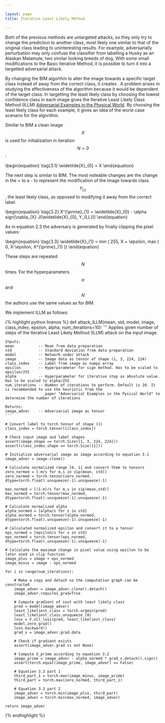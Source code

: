 ```yaml
---

layout: page
title: Iterative Least Likely Method

---
```


Both of the previous methods are untargeted attacks, so they only try to change the prediction to another class, most likely one similar to that of the original class leading to uninteresting results. For example, adversarially perturbation may only confuse the classifier from labelling a Husky as an Alaskan Malamute, two similar looking breeds of dog. With some small modifications to the Basic Iterative Method, it is possible to turn it into a targetted adversarial attack. 

By changing the BIM algorthm to alter the image towards a specific target class instead of away from the correct class, it creates . A problem arises in studying the effectiveness of the algorithm because it would be dependent of the target class. In targetting the least likely class by choosing the lowest confidence class in each image gives the Iterative Least Likely Class Method (ILLM) [Adversarial Examples in the Physical World]((http://arxiv.org/abs/1607.02533)). By choosing the least likely class for each example, it gives an idea of the worst case scenario for the algorithm.

Similar to BIM a clean image $$X$$ is used for initialization in iteration $$N=0$$:

\begin{equation}
\tag{3.1}
\widetilde{X}_{0} = X 
\end{equation}

The next step is similar to BIM. The most noteable changes are the change in the + to a - to represent the modification of the image towards class $$Y_{LL}$$, the least likely class, as opposed to modifying it away from the correct label.

\begin{equation}
\tag{3.2}
X^{\prime}\_{1} = \widetilde{X}\_{0} - \alpha sign(\nabla\_{X} J(\widetilde{X}\_{0}, Y\_{LL}))
\end{equation}

As in equation 2.3 the adversary is generated by finally clipping the pixel values:

\begin{equation}
\tag{3.3}
\widetilde{X}\_{1} = min \( 255, X + \epsilon, max \( 0, X-\epsilon, X^{\prime}\_{1} \)\)
\end{equation}

These steps are repeated $$N$$ times. For the hyperparameters $$\alpha$$ and $$N$$ the authors use the same values as for BIM.

We implement ILLM as follows:

{% highlight python linenos %}
def attack_ILLM(mean, std, model, image, class_index, epsilon, alpha, num_iterations=10):
    '''
    Applies given number of steps of the Iterative Least Likely Method (ILLM) attack on the input image.
    
    Inputs:
    mean           -- Mean from data preparation
    std            -- Standard deviation from data preparation
    model          -- Network under attack
    image          -- Image data as tensor of shape (1, 3, 224, 224)
    class_index    -- Label from image as numpy array   
    epsilon        -- Hyperparameter for sign method. Has to be scaled to epsilon/255
    alpha          -- Hyperparameter for iterative step as absolute value. Has to be scaled to alpha/255
    num_iterations -- Number of iterations to perform. Default is 10. It is recommended to use the heuristic from the
                      paper "Adversarial Examples in the Pysical World" to determine the number of iterations
    
    Returns:
    image_adver    -- Adversarial image as tensor
    '''

    # Convert label to torch tensor of shape (1)
    class_index = torch.tensor([class_index])

    # Check input image and label shapes
    assert(image.shape == torch.Size([1, 3, 224, 224]))
    assert(class_index.shape == torch.Size([1]))
    
    # Initialize adversarial image as image according to equation 3.1
    image_adver = image.clone()   
    
    # Calculate normalized range [0, 1] and convert them to tensors
    zero_normed = [-m/s for m,s in zip(mean, std)]
    zero_normed = torch.tensor(zero_normed, dtype=torch.float).unsqueeze(-1).unsqueeze(-1)
    
    max_normed = [(1-m)/s for m,s in zip(mean,std)]
    max_normed = torch.tensor(max_normed, dtype=torch.float).unsqueeze(-1).unsqueeze(-1)
    
    # Calculate normalized alpha
    alpha_normed = [alpha/s for s in std]
    alpha_normed = torch.tensor(alpha_normed, dtype=torch.float).unsqueeze(-1).unsqueeze(-1)

    # Calculated normalized epsilon and convert it to a tensor
    eps_normed = [epsilon/s for s in std]
    eps_normed = torch.tensor(eps_normed, dtype=torch.float).unsqueeze(-1).unsqueeze(-1)
    
    # Calculate the maximum change in pixel value using epsilon to be later used in clip function
    image_plus = image + eps_normed
    image_minus = image - eps_normed
    
    for i in range(num_iterations):
        
        # Make a copy and detach so the computation graph can be constructed
        image_adver = image_adver.clone().detach()
        image_adver.requires_grad=True
        
        # Compute gradient of cost with least likely class     
        pred = model(image_adver)
        least_likeliest_class = torch.argmin(pred)
        least_likeliest_class.unsqueeze_(0)     
        loss = F.nll_loss(pred, least_likeliest_class)        
        model.zero_grad()        
        loss.backward()        
        grad_x = image_adver.grad.data       

        # Check if gradient exists
        assert(image_adver.grad is not None)
               
        # Compute X_prime according to equation 3.2
        image_prime = image_adver - alpha_normed * grad_x.detach().sign()
        assert(torch.equal(image_prime, image_adver) == False)
      
        # Equation 3.3 part 1
        third_part_1 = torch.max(image_minus, image_prime)
        third_part = torch.max(zero_normed, third_part_1)
              
        # Equation 3.3 part 2
        image_adver = torch.min(image_plus, third_part)                 
        image_adver = torch.min(max_normed, image_adver)                        

    return image_adver
{% endhighlight %}